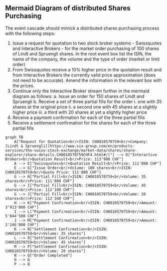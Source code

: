 ## Mermaid Diagram of distributed Shares Purchasing

The event cascade should mimick a distributed shares purchasing process with the following steps:

1. Issue a request for quotation to two stock broker systems - Swissquotes and Interactive Brokers - for the market order purchasing of 100 shares of Lindt and Spruengli shares. In the root event box list the ISIN, the name of the company, the volume and the type of order (market or limit order)
2. From Swissquotes receive a 10% higher price in the quotation result and from Interactive Brokers the currently valid price approximation (does not need to be accurate). Amend the information in the relevant box with the prices. 
3. Continue only the Interactive Broker stream further in the mermaid diagram as follows:
    a. Issue an order for 150 shares of Lindt and Spruengli
    b. Receive a set of three partial fills for the order
        i. one with 35 shares at the original price
        ii. a second one with 45 shares at a slightly higher price
        iii. a third with 20 shares at yet a slightly higher price
4. Receive a payment confirmation for each of the three partial fills
5. Receive a settlement confirmation for the shares for each of the three partial fills


```mermaid
graph TB
    A["Request for Quotation<br/>ISIN: CH0010570759<br/>Company: [Lindt & Spruengli](https://www.six-group.com/en/products-services/the-swiss-stock-exchange/market-data/shares/share-explorer/share-details.CH0010570759CHF4.html#/)"] --> D["Interactive Brokers<br/>Quotation Result<br/>Price: 113'900 CHF"]
    A --> E["Swissquotes<br/>Quotation Result<br/>Price: 111'800 CHF"]
    E --> G["Issue Order<br/>Volume: 100 shares<br/>ISIN: CH0010570759<br/>Quote Price: 111'800 CHF"]
    G --> H["Partial Fill<br/>ISIN: CH0010570759<br/>Volume: 35 shares<br/>Price: 111'800 CHF"]
    G --> I["Partial Fill<br/>ISIN: CH0010570759<br/>Volume: 45 shares<br/>Price: 112'100 CHF"]
    G --> J["Partial Fill<br/>ISIN: CH0010570759<br/>Volume: 20 shares<br/>Price: 112'340 CHF"]
    H --> K["Payment Confirmation<br/>ISIN: CH0010570759<br/>Amount: 3'913'000 CHF"]
    I --> L["Payment Confirmation<br/>ISIN: CH0010570759<br/>Amount: 5'044'500 CHF"]
    J --> M["Payment Confirmation<br/>ISIN: CH0010570759<br/>Amount: 2'246'800 CHF"]
    K --> N["Settlement Confirmation<br/>ISIN: CH0010570759<br/>Volume: 35 shares"]
    L --> O["Settlement Confirmation<br/>ISIN: CH0010570759<br/>Volume: 45 shares"]
    M --> P["Settlement Confirmation<br/>ISIN: CH0010570759<br/>Volume: 20 shares"]
    N --> Q["Order Completed"]
    O --> Q
    P --> Q
```

